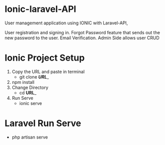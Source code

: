# Ionic-laravel-API
User management application using IONIC with Laravel-API, 

User registration and signing in.
Forgot Password feature that sends out the new password to the user.
Email Verification.
Admin Side allows user CRUD


# Ionic Project Setup
  
  1. Copy the URL and paste in terminal
      * git clone ___URL____
  2. npm install
  3. Change Directory
        * cd __URL___
  4. Run Serve
        * ionic serve
# Laravel Run Serve
  * php artisan serve

